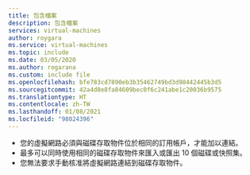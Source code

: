 ```yaml
---
title: 包含檔案
description: 包含檔案
services: virtual-machines
author: roygara
ms.service: virtual-machines
ms.topic: include
ms.date: 03/05/2020
ms.author: rogarana
ms.custom: include file
ms.openlocfilehash: bfe783cd7890eb3b35462749bd3d98442445b3d5
ms.sourcegitcommit: 42a4d0e8fa84609bec0f6c241abe1c20036b9575
ms.translationtype: HT
ms.contentlocale: zh-TW
ms.lasthandoff: 01/08/2021
ms.locfileid: "98024396"
---
```

- 您的虛擬網路必須與磁碟存取物件位於相同的訂用帳戶，才能加以連結。
- 最多可以同時使用相同的磁碟存取物件來匯入或匯出 10 個磁碟或快照集。
- 您無法要求手動核准將虛擬網路連結到磁碟存取物件。


